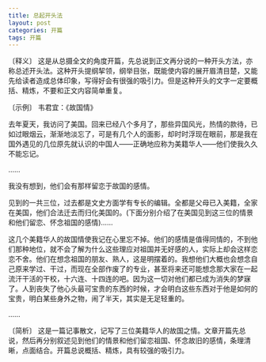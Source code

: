 ```yaml
---
title: 总起开头法
layout: post
categories: 开篇
tags: 开篇
---
```


〔释义〕 这是从总摄全文的角度开篇，先总说到正文再分说的一种开头方法，亦称总述开头法。这种开头提纲挈领，纲举目张，既能使内容的展开眉清目楚，又能先给读者造成总体印象，写得好会有很强的吸引力。但是这种开头的文字一定要概括、精炼，不要和正文内容简单重复。

〔示例〕 韦君宜：《故国情》

去年夏天，我访问了美国。回来已经八个多月了，那些异国风光，热情的款待，已如过眼烟云，渐渐地淡忘了，可是有几个人的面影，却时时浮现在眼前，那是我在国外遇见的几位原先就认识的中国人——正确地应称为美籍华人——他们使我久久不能忘记。

……

我没有想到，他们会有那样留恋于故国的感情。

见到的一共三位，过去都是文史方面学有专长的编辑。全都是父母已入美籍，全家在美国，他们合法迁去而归化美国的。(下面分别介绍了在美国见到这三位的情景和他们留恋、怀念祖国的感情)……

这几个美籍华人的故国情使我记在心里忘不掉。他们的感情是值得同情的，不到他们那种地位，就不会了解为什么这些理应对祖国并无好感的人，实际上却会这样恋恋不舍。他们在想念祖国的朋友、熟人，这是明摆着的。我想他们大概也会想念自己原来学过、干过，而现在全部作废了的专业，甚至将来还可能想念那大家在一起流汗干活的干校，十六连、十四连的吧。因为这一切对他们都已成为消失的梦寐了。人到丧失了他心头最可宝贵的东西的时候，才会明白这些东西对于他是如何的宝贵，明白某些身外之物，闹了半天，其实是无足轻重的。

……

〔简析〕 这是一篇记事散文，记写了三位美籍华人的故国之情。文章开篇先总说，然后再分别叙述见到他们的情景和他们留恋祖国、怀念故旧的感情，条理清晰，点面结合。开篇总说概括、精炼，具有较强的吸引力。 